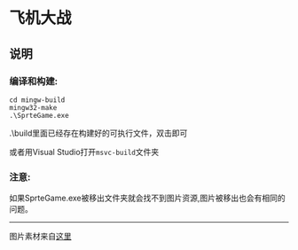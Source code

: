 # 飞机大战  
## 说明		                    
### 编译和构建:
```
cd mingw-build
mingw32-make
.\SprteGame.exe
```
.\build里面已经存在构建好的可执行文件，双击即可

或者用Visual Studio打开`msvc-build`文件夹

### 注意:
如果SprteGame.exe被移出文件夹就会找不到图片资源,图片被移出也会有相同的问题。

---

图片素材来自[这里](https://www.kidscoding8.com/76946.html)


